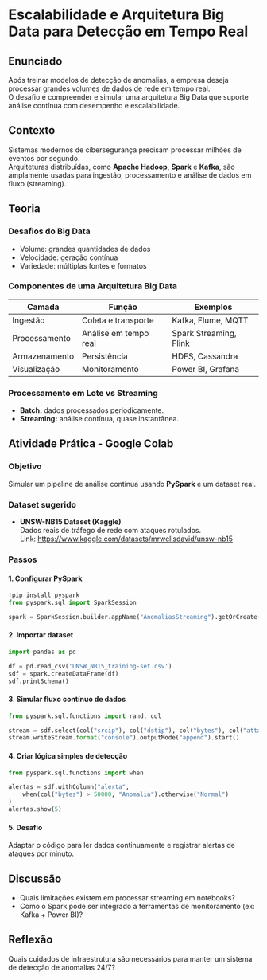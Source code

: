 # Escalabilidade e Arquitetura Big Data para Detecção em Tempo Real

## Enunciado
Após treinar modelos de detecção de anomalias, a empresa deseja processar grandes volumes de dados de rede em tempo real.  
O desafio é compreender e simular uma arquitetura Big Data que suporte análise contínua com desempenho e escalabilidade.


## Contexto
Sistemas modernos de cibersegurança precisam processar milhões de eventos por segundo.  
Arquiteturas distribuídas, como **Apache Hadoop**, **Spark** e **Kafka**, são amplamente usadas para ingestão, processamento e análise de dados em fluxo (streaming).


## Teoria

### Desafios do Big Data
- Volume: grandes quantidades de dados
- Velocidade: geração contínua
- Variedade: múltiplas fontes e formatos

### Componentes de uma Arquitetura Big Data
| Camada | Função | Exemplos |
|--------|---------|-----------|
| Ingestão | Coleta e transporte | Kafka, Flume, MQTT |
| Processamento | Análise em tempo real | Spark Streaming, Flink |
| Armazenamento | Persistência | HDFS, Cassandra |
| Visualização | Monitoramento | Power BI, Grafana |

### Processamento em Lote vs Streaming
- **Batch:** dados processados periodicamente.
- **Streaming:** análise contínua, quase instantânea.


## Atividade Prática - Google Colab

### Objetivo
Simular um pipeline de análise contínua usando **PySpark** e um dataset real.

### Dataset sugerido
- **UNSW-NB15 Dataset (Kaggle)**  
  Dados reais de tráfego de rede com ataques rotulados.  
  Link: https://www.kaggle.com/datasets/mrwellsdavid/unsw-nb15


### Passos

#### 1. Configurar PySpark
```python
!pip install pyspark
from pyspark.sql import SparkSession

spark = SparkSession.builder.appName("AnomaliasStreaming").getOrCreate()
````

#### 2. Importar dataset

```python
import pandas as pd

df = pd.read_csv('UNSW_NB15_training-set.csv')
sdf = spark.createDataFrame(df)
sdf.printSchema()
```

#### 3. Simular fluxo contínuo de dados

```python
from pyspark.sql.functions import rand, col

stream = sdf.select(col("srcip"), col("dstip"), col("bytes"), col("attack_cat"))
stream.writeStream.format("console").outputMode("append").start()
```

#### 4. Criar lógica simples de detecção

```python
from pyspark.sql.functions import when

alertas = sdf.withColumn("alerta",
    when(col("bytes") > 50000, "Anomalia").otherwise("Normal")
)
alertas.show(5)
```

#### 5. Desafio

Adaptar o código para ler dados continuamente e registrar alertas de ataques por minuto.


## Discussão

* Quais limitações existem em processar streaming em notebooks?
* Como o Spark pode ser integrado a ferramentas de monitoramento (ex: Kafka + Power BI)?


## Reflexão

Quais cuidados de infraestrutura são necessários para manter um sistema de detecção de anomalias 24/7?

